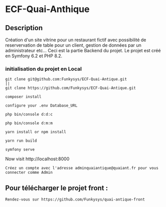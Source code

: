 # ECF-Quai-Anthique

## Description
Création d'un site vitrine pour un restaurant fictif avec possibilité de reservervation de table pour un client, gestion de données par un administrateur etc...
Ceci est la partie Backend du projet.
Le projet est créé en Symfony 6.2 et PHP 8.2.

### initialisation du projet en Local
````
git clone git@github.com:Funkysys/ECF-Quai-Antique.git
||
git clone https://github.com/Funkysys/ECF-Quai-Antique.git

composer install

configure your .env Database_URL 

php bin/console d:d:c

php bin/console d:m:m

yarn install or npm install

yarn run build

symfony serve

````

Now visit http://localhost:8000

````
Créez un compte avec l'adresse adminquaiantique@quaiant.fr pour vous connecter comme Admin
````
## Pour télécharger le projet front :
````
Rendez-vous sur https://github.com/Funkysys/quai-antique-front
````
